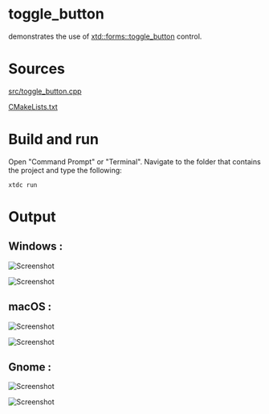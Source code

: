 # toggle_button

demonstrates the use of [xtd::forms::toggle_button](../../../../src/xtd_forms/include/xtd/forms/toggle_button.hpp) control.

# Sources

[src/toggle_button.cpp](src/toggle_button.cpp)

[CMakeLists.txt](CMakeLists.txt)

# Build and run

Open "Command Prompt" or "Terminal". Navigate to the folder that contains the project and type the following:

```shell
xtdc run
```

# Output

## Windows :

![Screenshot](../../../../docs/pictures/examples/toggle_button_w.png)

![Screenshot](../../../../docs/pictures/examples/toggle_button_wd.png)

## macOS :

![Screenshot](../../../../docs/pictures/examples/toggle_button_m.png)

![Screenshot](../../../../docs/pictures/examples/toggle_button_md.png)

## Gnome :

![Screenshot](../../../../docs/pictures/examples/toggle_button_g.png)

![Screenshot](../../../../docs/pictures/examples/toggle_button_gd.png)
